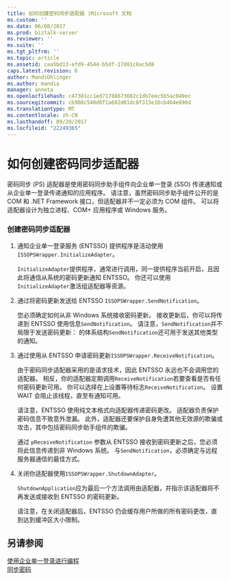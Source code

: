 ```yaml
---
title: 如何创建密码同步适配器 |Microsoft 文档
ms.custom: ''
ms.date: 06/08/2017
ms.prod: biztalk-server
ms.reviewer: ''
ms.suite: ''
ms.tgt_pltfrm: ''
ms.topic: article
ms.assetid: caa5bd13-efd9-4544-b5df-17d01c6ac5d8
caps.latest.revision: 6
author: MandiOhlinger
ms.author: mandia
manager: anneta
ms.openlocfilehash: c47381cc1ed71788673602c1db7eec5b5ac049ec
ms.sourcegitcommit: cb908c540d8f1a692d01dc8f313e16cb4b4e696d
ms.translationtype: MT
ms.contentlocale: zh-CN
ms.lasthandoff: 09/20/2017
ms.locfileid: "22249365"
---
```

# <a name="how-to-create-a-password-sync-adapter"></a>如何创建密码同步适配器
密码同步 (PS) 适配器是使用密码同步助手组件向企业单一登录 (SSO) 传递通知或从企业单一登录传递通知的应用程序。 请注意，虽然密码同步助手组件公开的是 COM 和 .NET Framework 接口，但适配器并不一定必须为 COM 组件。 可以将适配器设计为独立进程、COM+ 应用程序或 Windows 服务。  
  
### <a name="to-create-a-password-sync-adapter"></a>创建密码同步适配器  
  
1.  通知企业单一登录服务 (ENTSSO) 提供程序是活动使用`ISSOPSWrapper.InitializeAdapter`。  
  
     `InitializeAdapter`提供程序，通常进行调用，同一提供程序当前开启，且因此将通信从系统的密码更新通知 ENTSSO。 你还可以使用`InitializeAdapter`激活组适配器等资源。  
  
2.  通过将密码更新发送给 ENTSSO `ISSOPSWrapper.SendNotification`。  
  
     您必须确定如何从非 Windows 系统接收密码更新。 接收更新后，你可以将传递到 ENTSSO 使用信息`SendNotification`。 请注意，`SendNotification`并不局限于发送密码更新： 的体系结构`SendNotification`还可用于发送其他类型的通知。  
  
3.  通过使用从 ENTSSO 申请密码更新`ISSOPSWrapper.ReceiveNotification`。  
  
     由于密码同步适配器采用的是请求技术，因此 ENTSSO 永远也不会调用您的适配器。 相反，你的适配器定期调用`ReceiveNotification`若要查看是否有任何密码更新可用。 你可以选择在上设置等待标志`ReceiveNotification`。 设置 WAIT 会阻止该线程，直至有通知可用。  
  
     请注意，ENTSSO 使用纯文本格式向适配器传递密码更改。 适配器负责保护密码信息不致意外泄漏。 此外，适配器还要保护自身免遭其他无效源的欺骗或攻击，其中包括密码同步助手组件的欺骗。  
  
     通过 `pReceiveNotification` 参数从 ENTSSO 接收到密码更新之后，您必须将此信息传递到非 Windows 系统。 与`SendNotification`，必须确定与远程服务器通信的最佳方式。  
  
4.  关闭你适配器使用`ISSOPSWrapper.ShutdownAdapter`。  
  
     `ShutdownApplication`应为最后一个方法调用由适配器，并指示该适配器将不再发送或接收到 ENTSSO 的密码更新。  
  
     请注意，在关闭适配器后，ENTSSO 仍会缓存用户所做的所有密码更改，直到达到缓冲区大小限制。  
  
## <a name="see-also"></a>另请参阅  
 [使用企业单一登录进行编程](../core/programming-with-enterprise-single-sign-on.md)   
 [同步密码](../core/synchronizing-passwords.md)